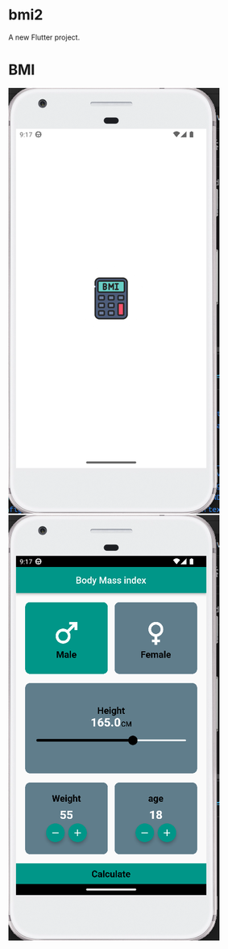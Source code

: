 # bmi2

A new Flutter project.
# BMI
![image](https://github.com/HemnDev101/BMI/blob/main/Screenshot%20from%202023-07-31%2009-17-44.png)
![image](https://github.com/HemnDev101/BMI/blob/main/Screenshot%20from%202023-07-31%2009-17-25.png)
